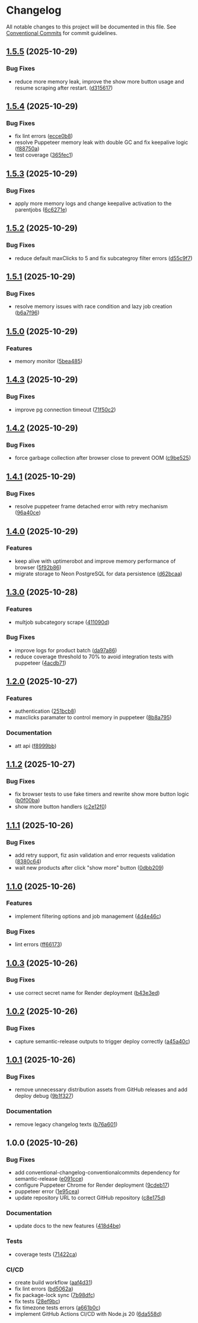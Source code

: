 # Changelog

All notable changes to this project will be documented in this file. See [Conventional Commits](https://conventionalcommits.org) for commit guidelines.

## [1.5.5](https://github.com/itsManeka/amz-scraper-api/compare/v1.5.4...v1.5.5) (2025-10-29)


### Bug Fixes

* reduce more memory leak, improve the show more button usage and resume scraping after restart. ([d315617](https://github.com/itsManeka/amz-scraper-api/commit/d315617bb8ca30d8e8d3b6f2050595213f467dff))

## [1.5.4](https://github.com/itsManeka/amz-scraper-api/compare/v1.5.3...v1.5.4) (2025-10-29)


### Bug Fixes

* fix lint errors ([ecce0b8](https://github.com/itsManeka/amz-scraper-api/commit/ecce0b89520a9de6a95db189a9a181a27871bfb8))
* resolve Puppeteer memory leak with double GC and fix keepalive logic ([f88750a](https://github.com/itsManeka/amz-scraper-api/commit/f88750a95826000a12aa9ce01ac5b3b6225f348f))
* test coverage ([365fec1](https://github.com/itsManeka/amz-scraper-api/commit/365fec15d562118c0bf923c9f2a45e9d960745e8))

## [1.5.3](https://github.com/itsManeka/amz-scraper-api/compare/v1.5.2...v1.5.3) (2025-10-29)


### Bug Fixes

* apply more memory logs and change keepalive activation to the parentjobs ([6c6271e](https://github.com/itsManeka/amz-scraper-api/commit/6c6271e18700806cee6564407093385e32268c54))

## [1.5.2](https://github.com/itsManeka/amz-scraper-api/compare/v1.5.1...v1.5.2) (2025-10-29)


### Bug Fixes

* reduce default maxClicks to 5 and fix subcategroy filter errors ([d55c9f7](https://github.com/itsManeka/amz-scraper-api/commit/d55c9f7f8056454e089bf3b909fc9298ec9ea966))

## [1.5.1](https://github.com/itsManeka/amz-scraper-api/compare/v1.5.0...v1.5.1) (2025-10-29)


### Bug Fixes

* resolve memory issues with race condition and lazy job creation ([b6a7f96](https://github.com/itsManeka/amz-scraper-api/commit/b6a7f9658aa0cedd5de79e0b5a28c71c41398df1))

## [1.5.0](https://github.com/itsManeka/amz-scraper-api/compare/v1.4.3...v1.5.0) (2025-10-29)


### Features

* memory monitor ([5bea485](https://github.com/itsManeka/amz-scraper-api/commit/5bea485103a60fef8413ff7d94a302e5c0c0ca4d))

## [1.4.3](https://github.com/itsManeka/amz-scraper-api/compare/v1.4.2...v1.4.3) (2025-10-29)


### Bug Fixes

* improve pg connection timeout ([71f50c2](https://github.com/itsManeka/amz-scraper-api/commit/71f50c2b0c212a95791cbcd06a80e995aa5283d1))

## [1.4.2](https://github.com/itsManeka/amz-scraper-api/compare/v1.4.1...v1.4.2) (2025-10-29)


### Bug Fixes

* force garbage collection after browser close to prevent OOM ([c9be525](https://github.com/itsManeka/amz-scraper-api/commit/c9be52505d6becd465819c0b5e15d71988806a2f))

## [1.4.1](https://github.com/itsManeka/amz-scraper-api/compare/v1.4.0...v1.4.1) (2025-10-29)


### Bug Fixes

* resolve puppeteer frame detached error with retry mechanism ([96a40ce](https://github.com/itsManeka/amz-scraper-api/commit/96a40ce6d6ce436f3c8a1144cececbe639ecca61))

## [1.4.0](https://github.com/itsManeka/amz-scraper-api/compare/v1.3.0...v1.4.0) (2025-10-29)


### Features

* keep alive with uptimerobot and improve memory performance of browser ([5f92b86](https://github.com/itsManeka/amz-scraper-api/commit/5f92b8647d822dda3f78889e39121dfda1177cd3))
* migrate storage to Neon PostgreSQL for data persistence ([d62bcaa](https://github.com/itsManeka/amz-scraper-api/commit/d62bcaa8fc2d6fb9e1506ba0fc175e63b3fdead6))

## [1.3.0](https://github.com/itsManeka/amz-scraper-api/compare/v1.2.0...v1.3.0) (2025-10-28)


### Features

* multjob subcategory scrape ([411090d](https://github.com/itsManeka/amz-scraper-api/commit/411090db16b4b6f0943aba58cb5156f31ed237ea))


### Bug Fixes

* improve logs for product batch ([da97a86](https://github.com/itsManeka/amz-scraper-api/commit/da97a860165657b11a8b69d2bba87f7e16a28a9c))
* reduce coverage threshold to 70% to avoid integration tests with puppeteer ([4acdb71](https://github.com/itsManeka/amz-scraper-api/commit/4acdb71734ae7526b4572159b4f49011e6a9957a))

## [1.2.0](https://github.com/itsManeka/amz-scraper-api/compare/v1.1.2...v1.2.0) (2025-10-27)


### Features

* authentication ([251bcb8](https://github.com/itsManeka/amz-scraper-api/commit/251bcb891bb8319e26b814470785b729e0f686ef))
* maxclicks paramater to control memory in puppeteer ([8b8a795](https://github.com/itsManeka/amz-scraper-api/commit/8b8a795ab86a1abcccb6e81e158c7e78755558c2))


### Documentation

* att api ([f8999bb](https://github.com/itsManeka/amz-scraper-api/commit/f8999bb0c8e56b3aa2024a463787bb8e8b999fc1))

## [1.1.2](https://github.com/itsManeka/amz-scraper-api/compare/v1.1.1...v1.1.2) (2025-10-27)


### Bug Fixes

* fix browser tests to use fake timers and rewrite show more button logic ([b0f00ba](https://github.com/itsManeka/amz-scraper-api/commit/b0f00ba89806f17aca7d379ab255341bed434917))
* show more button handlers ([c2e12f0](https://github.com/itsManeka/amz-scraper-api/commit/c2e12f092c5bf642976ea0aa5920ca6e6024c2f3))

## [1.1.1](https://github.com/itsManeka/amz-scraper-api/compare/v1.1.0...v1.1.1) (2025-10-26)


### Bug Fixes

* add retry support, fiz asin validation and error requests validation ([8380c64](https://github.com/itsManeka/amz-scraper-api/commit/8380c64f718fbf6439358f06ab0aec7073f8ca51))
* wait new products after click "show more" button ([0dbb209](https://github.com/itsManeka/amz-scraper-api/commit/0dbb20985297b30b299955aa6f209f4ffe231792))

## [1.1.0](https://github.com/itsManeka/amz-scraper-api/compare/v1.0.3...v1.1.0) (2025-10-26)


### Features

* implement filtering options and job management ([4d4e46c](https://github.com/itsManeka/amz-scraper-api/commit/4d4e46cfd3b2c5d12447ae53cdc7d0094108fe6c))


### Bug Fixes

* lint errors ([ff66173](https://github.com/itsManeka/amz-scraper-api/commit/ff66173846e0854fcb62f1f239ac7746a2af1f8e))

## [1.0.3](https://github.com/itsManeka/amz-scraper-api/compare/v1.0.2...v1.0.3) (2025-10-26)


### Bug Fixes

* use correct secret name for Render deployment ([b43e3ed](https://github.com/itsManeka/amz-scraper-api/commit/b43e3edc250f9f7e3dc4756a8252158feae2df0b))

## [1.0.2](https://github.com/itsManeka/amz-scraper-api/compare/v1.0.1...v1.0.2) (2025-10-26)


### Bug Fixes

* capture semantic-release outputs to trigger deploy correctly ([a45a40c](https://github.com/itsManeka/amz-scraper-api/commit/a45a40c6fccf31c32ff943ab9b73be77108ff83b))

## [1.0.1](https://github.com/itsManeka/amz-scraper-api/compare/v1.0.0...v1.0.1) (2025-10-26)


### Bug Fixes

* remove unnecessary distribution assets from GitHub releases and add deploy debug ([9b1f327](https://github.com/itsManeka/amz-scraper-api/commit/9b1f327ecbf29bb4fa0f1b21cd12124128b5bc5c))


### Documentation

* remove legacy changelog texts ([b76a601](https://github.com/itsManeka/amz-scraper-api/commit/b76a6012e71acb806aeac8e45c0e1ea996058566))

## 1.0.0 (2025-10-26)


### Bug Fixes

* add conventional-changelog-conventionalcommits dependency for semantic-release ([e091cce](https://github.com/itsManeka/amz-scraper-api/commit/e091cce5178f065ff43957e64d5cf2968be9566d))
* configure Puppeteer Chrome for Render deployment ([9cdeb17](https://github.com/itsManeka/amz-scraper-api/commit/9cdeb17c4cc886a29b9ec1db50ea96d61a3ecf34))
* puppeteer error ([1e95cea](https://github.com/itsManeka/amz-scraper-api/commit/1e95ceacf00f74d8f96ab0179f211827bedf83ec))
* update repository URL to correct GitHub repository ([c8e175d](https://github.com/itsManeka/amz-scraper-api/commit/c8e175da0453565f9fc6829ff75701d9ff42932c))


### Documentation

* update docs to the new features ([418d4be](https://github.com/itsManeka/amz-scraper-api/commit/418d4bea94b046f73dd88cfb8978ce9343c26fa9))


### Tests

* coverage tests ([71422ca](https://github.com/itsManeka/amz-scraper-api/commit/71422ca530eb2578949f09833f4d6be34fa18876))


### CI/CD

* create build workflow ([aaf4d31](https://github.com/itsManeka/amz-scraper-api/commit/aaf4d31063d54012e71a6dc8cf7451b070ab95b4))
* fix lint errors ([bd5062a](https://github.com/itsManeka/amz-scraper-api/commit/bd5062a5348fcaa5809cd4360397ed2039583863))
* fix package-lock sync ([7b98dfc](https://github.com/itsManeka/amz-scraper-api/commit/7b98dfc1ed130b1140bb4fd4d39a07924d655689))
* fix tests ([28ef9bc](https://github.com/itsManeka/amz-scraper-api/commit/28ef9bce7950792fc4477bf401cbca222682cfd6))
* fix timezone tests errors ([a661b0c](https://github.com/itsManeka/amz-scraper-api/commit/a661b0c9ffa4a0a3256f49ddc1ab3ae7ba565eb1))
* implement GitHub Actions CI/CD with Node.js 20 ([6da558d](https://github.com/itsManeka/amz-scraper-api/commit/6da558d5734f184ba621429ae735bca25187b38c))

